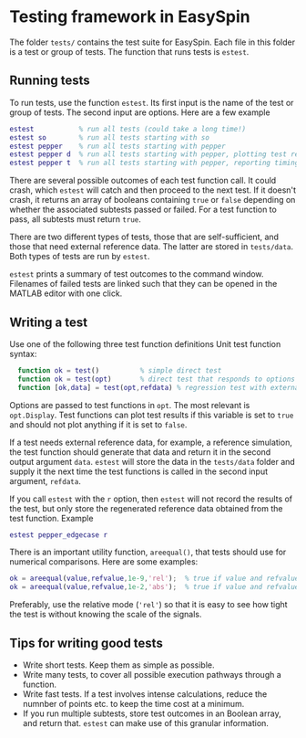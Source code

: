 # Testing framework in EasySpin

The folder `tests/` contains the test suite for EasySpin. Each file in this folder is a test or group of tests. The function that runs tests is `estest`.

## Running tests

To run tests, use the function `estest`. Its first input is the name of the test or group of tests. The second input are options. Here are a few example

```matlab
estest           % run all tests (could take a long time!)
estest so        % run all tests starting with so
estest pepper    % run all tests starting with pepper
estest pepper d  % run all tests starting with pepper, plotting test results if implemented
estest pepper t  % run all tests starting with pepper, reporting timings
```

There are several possible outcomes of each test function call. It could crash, which `estest` will catch and then proceed to the next test. If it doesn't crash, it returns an array of booleans containing `true` or `false` depending on whether the associated subtests passed or failed. For a test function to pass, all subtests must return `true`.

There are two different types of tests, those that are self-sufficient, and those that need external reference data. The latter are stored in `tests/data`. Both types of tests are run by `estest`.

`estest` prints a summary of test outcomes to the command window. Filenames of failed tests are linked such that they can be opened in the MATLAB editor with one click.

## Writing a test

Use one of the following three test function definitions
Unit test function syntax:

```matlab
  function ok = test()          % simple direct test
  function ok = test(opt)       % direct test that responds to options
  function [ok,data] = test(opt,refdata) % regression test with external reference data
```

Options are passed to test functions in `opt`. The most relevant is `opt.Display`. Test functions can plot test results if this variable is set to `true` and should not plot anything if it is set to `false`.

If a test needs external reference data, for example, a reference simulation, the test function should generate that data and return it in the second output argument `data`. `estest` will store the data in the `tests/data` folder and supply it the next time the test functions is called in the second input argument, `refdata`.

If you call `estest` with the `r` option, then `estest` will not record the results of the test, but only store the regenerated reference data obtained from the test function. Example

```matlab
estest pepper_edgecase r
```

There is an important utility function, `areequal()`, that tests should use for numerical comparisons. Here are some examples:

```matlab
ok = areequal(value,refvalue,1e-9,'rel');  % true if value and refvalue are within 1e-9 relative of each other
ok = areequal(value,refvalue,1e-2,'abs');  % true if value and refvalue are within 1e-9 absolute of each other
```

Preferably, use the relative mode (`'rel'`) so that it is easy to see how tight the test is without knowing the scale of the signals.

## Tips for writing good tests

- Write short tests. Keep them as simple as possible.
- Write many tests, to cover all possible execution pathways through a function.
- Write fast tests. If a test involves intense calculations, reduce the numnber of points etc. to keep the time cost at a minimum.
- If you run multiple subtests, store test outcomes in an Boolean array, and return that. `estest` can make use of this granular information.

